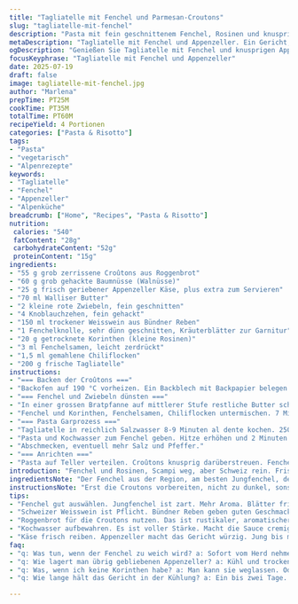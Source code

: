 ```yaml
---
title: "Tagliatelle mit Fenchel und Parmesan-Croutons"
slug: "tagliatelle-mit-fenchel"
description: "Pasta mit fein geschnittenem Fenchel, Rosinen und knusprigen Croutons aus Appenzeller statt Parmesan. Gehackte Baumnüsse als Ergänzung. Fenchelsamen leicht zerstoßen für Aroma. Knoblauch und rote Zwiebeln sautiert in Walliser Butter, Weisswein zur Reduktion. Al dente Tagliatelle werden im Kochwasser kurz mit Fenchelgemüse vermengt. Ganze Kräuter als Finish, mehr Appenzeller zum Überstreuen. Ein Gericht, das Bergluft und Alpenküche einfängt."
metaDescription: "Tagliatelle mit Fenchel und Appenzeller. Ein Gericht, das Alpenluft und den charakteristischen Geschmack der Schweiz einfängt."
ogDescription: "Genießen Sie Tagliatelle mit Fenchel und knusprigen Appenzeller-Croutons. Ein Rezept aus der Schweizer Alpenküche für wahre Gourmets."
focusKeyphrase: "Tagliatelle mit Fenchel und Appenzeller"
date: 2025-07-19
draft: false
image: tagliatelle-mit-fenchel.jpg
author: "Marlena"
prepTime: PT25M
cookTime: PT35M
totalTime: PT60M
recipeYield: 4 Portionen
categories: ["Pasta & Risotto"]
tags:
- "Pasta"
- "vegetarisch"
- "Alpenrezepte"
keywords:
- "Tagliatelle"
- "Fenchel"
- "Appenzeller"
- "Alpenküche"
breadcrumb: ["Home", "Recipes", "Pasta & Risotto"]
nutrition: 
 calories: "540"
 fatContent: "28g"
 carbohydrateContent: "52g"
 proteinContent: "15g"
ingredients:
- "55 g grob zerrissene Croûtons aus Roggenbrot"
- "60 g grob gehackte Baumnüsse (Walnüsse)"
- "25 g frisch geriebener Appenzeller Käse, plus extra zum Servieren"
- "70 ml Walliser Butter"
- "2 kleine rote Zwiebeln, fein geschnitten"
- "4 Knoblauchzehen, fein gehackt"
- "150 ml trockener Weisswein aus Bündner Reben"
- "1 Fenchelknolle, sehr dünn geschnitten, Kräuterblätter zur Garnitur"
- "20 g getrocknete Korinthen (kleine Rosinen)"
- "3 ml Fenchelsamen, leicht zerdrückt"
- "1,5 ml gemahlene Chiliflocken"
- "200 g frische Tagliatelle"
instructions:
- "=== Backen der Croûtons ==="
- "Backofen auf 190 °C vorheizen. Ein Backblech mit Backpapier belegen. Roggenbrot-Croutons, Baumnüsse, geriebenen Appenzeller und 35 ml Walliser Butter auf der Platte mischen. Mit Salz und frisch gemahlenem Pfeffer würzen. 10 Minuten backen bis goldbraun, gelegentlich wenden."
- "=== Fenchel und Zwiebeln dünsten ==="
- "In einer grossen Bratpfanne auf mittlerer Stufe restliche Butter schmelzen. Zwiebeln und Knoblauch 6 Minuten weich dünsten ohne Farbe. Weisswein dazugeben, Bratflüssigkeit auf die Hälfte einkochen lassen."
- "Fenchel und Korinthen, Fenchelsamen, Chiliflocken untermischen. 7 Minuten garen bis Fenchel bissfest ist. Mit Salz und Pfeffer abschmecken."
- "=== Pasta Garprozess ==="
- "Tagliatelle in reichlich Salzwasser 8-9 Minuten al dente kochen. 250 ml Kochwasser auffangen, Pasta abseihen."
- "Pasta und Kochwasser zum Fenchel geben. Hitze erhöhen und 2 Minuten mit Kochwasser vermengen, gut einziehen lassen, oft wenden. Das macht die Sauce cremig."
- "Abschmecken, eventuell mehr Salz und Pfeffer."
- "=== Anrichten ==="
- "Pasta auf Teller verteilen. Croûtons knusprig darüberstreuen. Fenchelgrün und mehr geriebenen Appenzeller darübergeben. Sofort servieren, Bergsonne und frische Alpenluft genießen."
introduction: "Fenchel und Rosinen, Scampi weg, aber Schweiz rein. Frische Alpenluft, Butter aus dem Wallis, Käse aus Appenzell statt Parmesan. Croutons aus Roggenbrot, nicht aus Weissbrot. Ein bisschen frech mit Baumnüssen als Biss. Fenster zu und aja, der Duft vom Fenchel zieht durch die Küche. Weisswein läuft herunter in Pfanne, lässt alles sämig und kantig zugleich werden. Pasta, fettige Gebirgsbutter, das gibt Charakter. Kräuter oben drauf dazu. Ganz einfach, dabei vielschichtig. Guter Stoff für nach der Wanderung oder wenn abends der Kamin knackt und der Schnee Richtung Fenster fällt. Gekochte Pasta nicht zu weich, das darf gern noch etwas 'Biss' haben, wie die Berge draussen. Pfiat di, Alpenküche isch schön roh und ehrlich. Heut gibt’s Pasta mit mehr Crunch, viel Aroma und das Alpenfeeling nicht vergessen."
ingredientsNote: "Der Fenchel aus der Region, am besten Jungfenchel, der hat noch zartes Grün oben dran für die Dekoration. Roggenbrot stammt idealerweise aus dem Emmental oder dem Berner Oberland. Nüsse frisch gehackt, nicht durchgeölt. Appenzeller Käse jung bis mittelalt, frisch gerieben, verleiht viel Würze, bleibt aber mild. Butter aus dem Wallis bringt die nötige Süsse und den vollen Geschmack. Korinthen lassen wir optional drin, süssen leicht und geben die Würze für den Berggeist. Fenchelsamen richtig sanft zerdrücken, damit die ätherischen Öle rauskommen, nicht zerreiben, sonst bitter. Der Weisswein sollte aus heimischen Rebsorten stammen, Chasselas oder Pinot Blanc funktionieren wunderbar. Chili ist dezent, bei Bedarf mehr, aber drückt die Harmonie nicht."
instructionsNote: "Erst die Croutons vorbereiten, nicht zu dunkel, sonst bitter. Butter genug nehmen, auf mittlere Hitze, alles weich werden lassen, nicht brutzeln. Fenchel darf noch Crunch haben, sonst ist er zu wässrig. Weisswein ist das Bindeglied, langsam einreduzieren bis etwas dicklich buttrig, kein Alkohol bleibt. Pasta al dente, aber nicht zu hart. Kochwasser wegen Stärke unbedingt aufbewahren, das macht die Sauce gebunden und schön sämig. Alles rasch zusammen in Pfanne, Hitze anziehen und rühren, nicht stehen lassen. Am Schluss die grünen Fenchelblätter sorgfältig über die Pasta streuen, nicht vorher mitkochen. Croutons am Schluss, für den Crunch. Extra Appenzeller dient als Finish, soll nicht nass werden. Heisse Teller, heisses Essen, kalte Alpenabende drumherum."
tips:
- "Fenchel gut auswählen. Jungfenchel ist zart. Mehr Aroma. Blätter frisch, klein dazugeben. Auge auf die Farbe. Zu braun wird bitter. Ein gewisses Bissgefühl ist wichtig für das Gericht. Fenchel am besten dünn schneiden. Nicht matschig werden lassen."
- "Schweizer Weisswein ist Pflicht. Bündner Reben geben guten Geschmack. Chasselas passt perfekt. Klare Struktur, fruchtig. Wein zur Reduktion nehmen, Alkohol verfliegen lassen. Gut umrühren, damit sich alles verbindet. Hitze hoch, aber aufpassen. Nicht anbrennen."
- "Roggenbrot für die Croutons nutzen. Das ist rustikaler, aromatischer. Kein Weissbrot, das verliert den Geschmack. Backofen gut vorheizen. Croûtons nicht zu dunkel werden lassen. Knusprigkeit muss bleiben, beim Mischen gut durchwenden. Mehrmals wenden."
- "Kochwasser aufbewahren. Es ist voller Stärke. Macht die Sauce cremig. Biss der Pasta wichtig. Al dente, aber nicht zu hart. Ein Spritzer Kochwasser dazu. Hitze erhöhen, alles gut vermengen. Sämigkeit ist gefragt, nicht zu dünn."
- "Käse frisch reiben. Appenzeller macht das Gericht würzig. Jung bis mittelalt ist ideal. Am Schluss drüberstreuen, nicht in die Sauce mischen. Kräuter frisch dazu. Ein paar Blätter Fenchelgrün für die Deko. Das Auge isst mit."
faq:
- "q: Was tun, wenn der Fenchel zu weich wird? a: Sofort vom Herd nehmen. Weniger Zeit damit verbringen. Fenchel sollte Biss haben. Er verliert sonst Aroma. Vielfältig ist wichtig, die Zubereitung nicht vergessen."
- "q: Wie lagert man übrig gebliebenen Appenzeller? a: Kühl und trocken aufbewahren. In Frischhaltefolie oder Käseglocke. Hält länger frisch. Teilweise einfrieren für später. Aber dann besser vor dem Gebrauch wieder auftauen und medium reiben."
- "q: Was, wenn ich keine Korinthen habe? a: Man kann sie weglassen. Oder durch andere Trockenfrüchte ersetzen. Zum Beispiel Datteln oder Feigen. Auch frisch Obst mit ins Gericht geben. Dann sollte man weniger Zucker verwenden."
- "q: Wie lange hält das Gericht in der Kühlung? a: Ein bis zwei Tage. In luftdichten Behältern aufbewahren. Vor dem Aufwärmen kurz durchrühren. Paste und Gemüse getrennt warm machen. Das Gebirgsaroma bleibt erhalten, wenn man vorsichtig behandelt."

---
```

